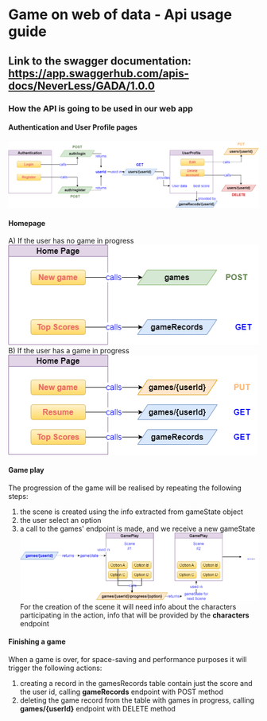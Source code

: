 # Game on web of data - Api usage guide
## Link to the swagger documentation: https://app.swaggerhub.com/apis-docs/NeverLess/GADA/1.0.0

### How the API is going to be used in our web app
#### Authentication and User Profile pages
![phase1](assets/first_phase.png)

#### Homepage
A) If the user has no game in progress
![homepage1](assets/homepage1.png)
B) If the user has a game in progress
![homepage2](assets/homepage2.png)

#### Game play
The progression of the game will be realised by repeating the following steps:
1) the scene is created using the info extracted from gameState object
2) the user select an option
3) a call to the games' endpoint is made, and we receive a new gameState
![gameplay](assets/game_progress.png)
For the creation of the scene it will need info about the characters participating in the action, info that will be provided by the **characters** endpoint

#### Finishing a game
When a game is over, for space-saving and performance purposes it will trigger the following actions:
1) creating a record in the gamesRecords table contain just the score and the user id, calling **gameRecords** endpoint with POST method
2) deleting the game record from the table with games in progress, calling **games/{userId}** endpoint with DELETE method